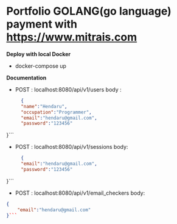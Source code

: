 # Portfolio GOLANG(go language) payment with https://www.mitrais.com

**Deploy with local Docker**
- docker-compose up

**Documentation**
- POST : localhost:8080/api/v1/users
  body : 
  ```json 
    {
    "name":"Hendaru",
    "occupation":"Programmer",
    "email":"hendaru@gmail.com",
    "password":"123456"
}```

- POST : localhost:8080/api/v1/sessions 
  body:
  ```json
    {
    "email":"hendaru@gmail.com",
    "password":"123456"
}```


- POST : localhost:8080/api/v1/email_checkers
body:
```json
{
    "email":"hendaru@gmail.com"
}```

